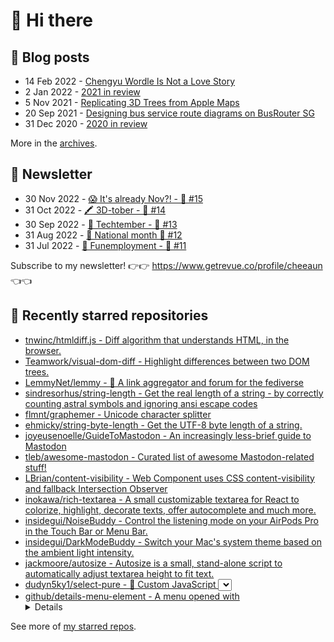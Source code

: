 # 👋 Hi there

## 📝 Blog posts

<!-- feed start -->
- 14 Feb 2022 - [Chengyu Wordle Is Not a Love Story](https://cheeaun.com/blog/2022/02/chengyu-wordle-is-not-a-love-story/)
- 2 Jan 2022 - [2021 in review](https://cheeaun.com/blog/2022/01/2021-in-review/)
- 5 Nov 2021 - [Replicating 3D Trees from Apple Maps](https://cheeaun.com/blog/2021/11/replicating-3d-trees-apple-maps/)
- 20 Sep 2021 - [Designing bus service route diagrams on BusRouter SG](https://cheeaun.com/blog/2021/09/bus-service-route-diagrams-busrouter-sg/)
- 31 Dec 2020 - [2020 in review](https://cheeaun.com/blog/2020/12/2020-in-review/)
<!-- feed end -->

More in the [archives](https://cheeaun.com/blog/archives/).

## 📰 Newsletter

<!-- newsletter start -->
- 30 Nov 2022 - [😱 It's already Nov?! - 🥫 #15](https://www.getrevue.co/profile/cheeaun/issues/it-s-already-nov-15-1433832)
- 31 Oct 2022 - [🖍️ 3D-tober - 🥫 #14](https://www.getrevue.co/profile/cheeaun/issues/3d-tober-14-1385284)
- 30 Sep 2022 - [🍎 Techtember - 🥫 #13](https://www.getrevue.co/profile/cheeaun/issues/techtember-13-1335515)
- 31 Aug 2022 - [🎏 National month 🥫 #12](https://www.getrevue.co/profile/cheeaun/issues/national-month-12-1289556)
- 31 Jul 2022 - [🕺 Funemployment - 🥫 #11](https://www.getrevue.co/profile/cheeaun/issues/funemployment-11-1247643)
<!-- newsletter end -->

Subscribe to my newsletter! 👉👉 https://www.getrevue.co/profile/cheeaun 👈👈

## 🌟 Recently starred repositories

<!-- starred repos start -->
- [tnwinc/htmldiff.js - Diff algorithm that understands HTML, in the browser.](https://github.com/tnwinc/htmldiff.js)
- [Teamwork/visual-dom-diff - Highlight differences between two DOM trees.](https://github.com/Teamwork/visual-dom-diff)
- [LemmyNet/lemmy - 🐀 A link aggregator and forum for the fediverse](https://github.com/LemmyNet/lemmy)
- [sindresorhus/string-length - Get the real length of a string - by correctly counting astral symbols and ignoring ansi escape codes](https://github.com/sindresorhus/string-length)
- [flmnt/graphemer - Unicode character splitter](https://github.com/flmnt/graphemer)
- [ehmicky/string-byte-length - Get the UTF-8 byte length of a string.](https://github.com/ehmicky/string-byte-length)
- [joyeusenoelle/GuideToMastodon - An increasingly less-brief guide to Mastodon](https://github.com/joyeusenoelle/GuideToMastodon)
- [tleb/awesome-mastodon - Curated list of awesome Mastodon-related stuff!](https://github.com/tleb/awesome-mastodon)
- [LBrian/content-visibility - Web Component uses CSS content-visibility and fallback Intersection Observer](https://github.com/LBrian/content-visibility)
- [inokawa/rich-textarea - A small customizable textarea for React to colorize, highlight, decorate texts, offer autocomplete and much more.](https://github.com/inokawa/rich-textarea)
- [insidegui/NoiseBuddy - Control the listening mode on your AirPods Pro in the Touch Bar or Menu Bar.](https://github.com/insidegui/NoiseBuddy)
- [insidegui/DarkModeBuddy - Switch your Mac's system theme based on the ambient light intensity.](https://github.com/insidegui/DarkModeBuddy)
- [jackmoore/autosize - Autosize is a small, stand-alone script to automatically adjust textarea height to fit text.](https://github.com/jackmoore/autosize)
- [dudyn5ky1/select-pure - 🎉 Custom JavaScript <select> component. Easy-to-use, accessible, mobile friendly and super efficient.](https://github.com/dudyn5ky1/select-pure)
- [github/details-menu-element - A menu opened with <details>.](https://github.com/github/details-menu-element)
<!-- starred repos end -->

See more of [my starred repos](https://github.com/stars/cheeaun/).